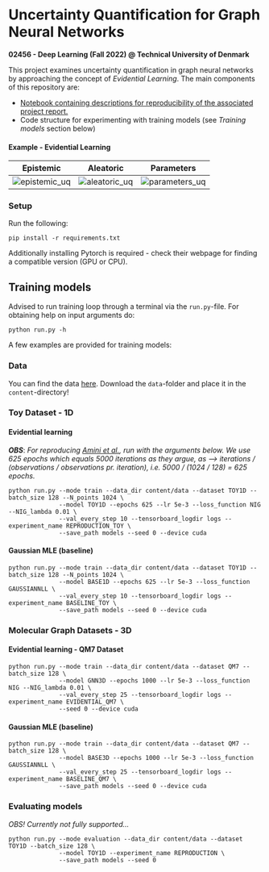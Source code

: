 # Uncertainty Quantification for Graph Neural Networks

**02456 - Deep Learning (Fall 2022) @ Technical University of Denmark**

This project examines uncertainty quantification in graph neural networks by approaching the concept of 
*Evidential Learning*. The main components of this repository are:

- [Notebook containing descriptions for reproducibility of the associated project report.](https://nbviewer.org/github/albertkjoller/uq-gnn/blob/main/explainer.ipynb#2)
- Code structure for experimenting with training models (see *Training models* section below)


#### Example - Evidential Learning

Epistemic              |  Aleatoric              |  Parameters
:-------------------------:|:-------------------------:|:-------------------------:|
![epistemic_uq](https://github.com/albertkjoller/uq-gnn/blob/main/figures/epistemic.gif)  |  ![aleatoric_uq](https://github.com/albertkjoller/uq-gnn/blob/main/figures/aleatoric.gif)  |  ![parameters_uq](https://github.com/albertkjoller/uq-gnn/blob/main/figures/parameters.gif)


### Setup 

Run the following:
```
pip install -r requirements.txt
```
Additionally installing Pytorch is required - check their webpage for finding a compatible version (GPU or CPU).

## Training models

Advised to run training loop through a terminal via the `run.py`-file. 
For obtaining help on input arguments do:

```
python run.py -h
```

A few examples are provided for training models:

### Data

You can find the data [here](https://drive.google.com/drive/folders/1cSR59Bb4Tj_FiLei4866AD1-4GMr7dop?usp=sharing).
Download the `data`-folder and place it in the `content`-directory!

### Toy Dataset - 1D
#### Evidential learning

***OBS***: *For reproducing [Amini et al.](https://arxiv.org/pdf/1910.02600.pdf), run with the 
arguments below. We use 625 epochs which equals 5000 iterations as they argue, as --> iterations / (observations / observations pr. iteration), i.e. 5000 / (1024 / 128) = 625 epochs.*

```
python run.py --mode train --data_dir content/data --dataset TOY1D --batch_size 128 --N_points 1024 \
              --model TOY1D --epochs 625 --lr 5e-3 --loss_function NIG --NIG_lambda 0.01 \
              --val_every_step 10 --tensorboard_logdir logs --experiment_name REPRODUCTION_TOY \
              --save_path models --seed 0 --device cuda
```


#### Gaussian MLE (baseline)

```
python run.py --mode train --data_dir content/data --dataset TOY1D --batch_size 128 --N_points 1024 \
              --model BASE1D --epochs 625 --lr 5e-3 --loss_function GAUSSIANNLL \
              --val_every_step 10 --tensorboard_logdir logs --experiment_name BASELINE_TOY \
              --save_path models --seed 0 --device cuda
```

### Molecular Graph Datasets - 3D
#### Evidential learning - QM7 Dataset

```
python run.py --mode train --data_dir content/data --dataset QM7 --batch_size 128 \
              --model GNN3D --epochs 1000 --lr 5e-3 --loss_function NIG --NIG_lambda 0.01 \
              --val_every_step 25 --tensorboard_logdir logs --experiment_name EVIDENTIAL_QM7 \
              --seed 0 --device cuda
```

#### Gaussian MLE (baseline)

```
python run.py --mode train --data_dir content/data --dataset QM7 --batch_size 128 \
              --model BASE3D --epochs 1000 --lr 5e-3 --loss_function GAUSSIANNLL \
              --val_every_step 25 --tensorboard_logdir logs --experiment_name BASELINE_QM7 \
              --save_path models --seed 0 --device cuda
```


### Evaluating models


*OBS! Currently not fully supported...*

```
python run.py --mode evaluation --data_dir content/data --dataset TOY1D --batch_size 128 \
              --model TOY1D --experiment_name REPRODUCTION \
              --save_path models --seed 0
```

